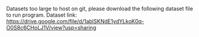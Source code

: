 Datasets too large to host on git, please download the following dataset file to run program.
Dataset link: https://drive.google.com/file/d/1ablSKNdE1ydYLkoK0q-O0S8c6CHoLJ1V/view?usp=sharing